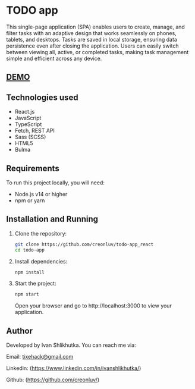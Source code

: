 # TODO app

This single-page application (SPA) enables users to create, manage, and filter tasks with an adaptive design that works seamlessly on phones, tablets, and desktops. Tasks are saved in local storage, ensuring data persistence even after closing the application. Users can easily switch between viewing all, active, or completed tasks, making task management simple and efficient across any device.

## [DEMO](https://creonluv.github.io/todo-app_react/)

## Technologies used

- React.js
- JavaScript
- TypeScript
- Fetch, REST API
- Sass (SCSS)
- HTML5
- Bulma

## Requirements

To run this project locally, you will need:

- Node.js v14 or higher
- npm or yarn

## Installation and Running

1. Clone the repository:

   ```bash
   git clone https://github.com/creonluv/todo-app_react
   cd todo-app
   ```

2. Install dependencies:

   ```bash
   npm install
   ```

3. Start the project:

   ```bash
   npm start
   ```

   Open your browser and go to http://localhost:3000 to view your application.

## Author

Developed by Ivan Shlikhutka. You can reach me via:

Email: tixehack@gmail.com

Linkedin: (https://www.linkedin.com/in/ivanshlikhutka/)

Github: (https://github.com/creonluv/)
